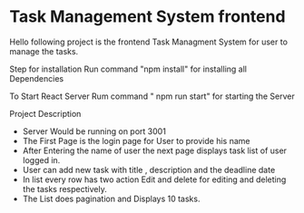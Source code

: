 # Task Management System frontend

Hello following project is the frontend Task Managment System for user to manage the tasks.

Step for installation 
  Run command  "npm install" for installing all Dependencies

To Start React Server 
  Rum command  " npm run start" for starting the Server 

Project Description 
  - Server Would be running on port 3001
  - The First Page is the login page for User to provide his name 
  - After Entering the name of user the next page displays task list of user logged in.
  - User can add new task with title , description and the deadline date
  - In list every row has two action Edit and delete for editing and deleting the tasks respectively.
  - The List does pagination and Displays 10 tasks.
